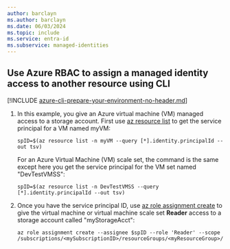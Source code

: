 ```yaml
--- 
author: barclayn 
ms.author: barclayn
ms.date: 06/03/2024 
ms.topic: include
ms.service: entra-id
ms.subservice: managed-identities
---
```


## Use Azure RBAC to assign a managed identity access to another resource using CLI

[!INCLUDE [azure-cli-prepare-your-environment-no-header.md](~/../docs/reusable-content/azure-cli/azure-cli-prepare-your-environment-no-header.md)]

1. In this example, you give an Azure virtual machine (VM) managed access to a storage account. First use [az resource list](/cli/azure/resource#az-resource-list) to get the service principal for a VM named myVM:

   ```azurecli-interactive
   spID=$(az resource list -n myVM --query [*].identity.principalId --out tsv)
   ```
   For an Azure Virtual Machine (VM) scale set, the command is the same except here you get the service principal for the VM set named "DevTestVMSS":
   
   ```azurecli-interactive
   spID=$(az resource list -n DevTestVMSS --query [*].identity.principalId --out tsv)
   ```

1. Once you have the service principal ID, use [az role assignment create](/cli/azure/role/assignment#az-role-assignment-create) to give the virtual machine or virtual machine scale set **Reader** access to a storage account called "myStorageAcct":

   ```azurecli-interactive
   az role assignment create --assignee $spID --role 'Reader' --scope /subscriptions/<mySubscriptionID>/resourceGroups/<myResourceGroup>/providers/Microsoft.Storage/storageAccounts/myStorageAcct
   ```

